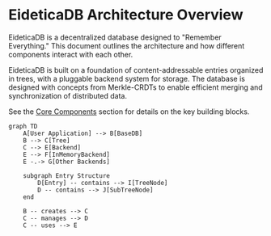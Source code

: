 # EideticaDB Architecture Overview

EideticaDB is a decentralized database designed to "Remember Everything." This document outlines the architecture and how different components interact with each other.

EideticaDB is built on a foundation of content-addressable entries organized in trees, with a pluggable backend system for storage. The database is designed with concepts from Merkle-CRDTs to enable efficient merging and synchronization of distributed data.

See the [Core Components](core_components/index.md) section for details on the key building blocks.

```mermaid
graph TD
    A[User Application] --> B[BaseDB]
    B --> C[Tree]
    C --> E[Backend]
    E --> F[InMemoryBackend]
    E -.-> G[Other Backends]

    subgraph Entry Structure
        D[Entry] -- contains --> I[TreeNode]
        D -- contains --> J[SubTreeNode]
    end

    B -- creates --> C
    C -- manages --> D
    C -- uses --> E
```
